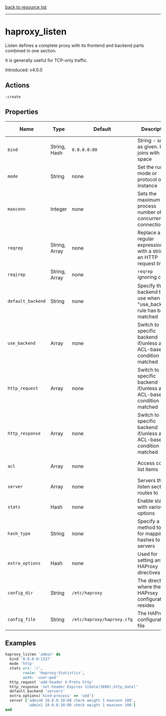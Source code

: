 [back to resource list](https://github.com/sous-chefs/haproxy#resources)

---

# haproxy_listen

Listen defines a complete proxy with its frontend and backend parts combined in one section.

It is generally useful for TCP-only traffic.

Introduced: v4.0.0

## Actions

`:create`

## Properties

| Name | Type |  Default | Description | Allowed Values
| -- | -- | -- | -- | -- |
| `bind` | String, Hash | `0.0.0.0:80` | String - sets as given. Hash joins with a space |
| `mode` | String | none | Set the running mode or protocol of the instance | `http`, `tcp`
| `maxconn` | Integer | none | Sets the maximum per-process number of concurrent connections |
| `reqrep` | String, Array | none | Replace a regular expression with a string in an HTTP request line |
| `reqirep` | String, Array | none | `reqrep` ignoring case |
| `default_backend` | String | none | Specify the backend to use when no "use_backend" rule has been matched |
| `use_backend` | Array | none | Switch to a specific backend if/unless an ACL-based condition is matched |
| `http_request` | Array | none | Switch to a specific backend if/unless an ACL-based condition is matched |
| `http_response` | Array | none | Switch to a specific backend if/unless an ACL-based condition is matched |
| `acl` | Array | none | Access control list items | Allowed HAProxy acl values
| `server` | Array | none | Servers the listen section routes to |
| `stats` | Hash | none | Enable stats with various options |
| `hash_type` |  String | none | Specify a method to use for mapping hashes to servers | `consistent`, `map-based`
| `extra_options` |  Hash | none | Used for setting any HAProxy directives |
| `config_dir` |  String | `/etc/haproxy` | The directory where the HAProxy configuration resides | Valid directory
| `config_file` |  String | `/etc/haproxy/haproxy.cfg` | The HAProxy configuration file | Valid file name

## Examples

```ruby
haproxy_listen 'admin' do
  bind '0.0.0.0:1337'
  mode 'http'
  stats uri: '/',
        realm: 'Haproxy-Statistics',
        auth: 'user:pwd'
  http_request 'add-header X-Proto http'
  http_response 'set-header Expires %[date(3600),http_date]'
  default_backend 'servers'
  extra_options('bind-process' => 'odd')
  server ['admin0 10.0.0.10:80 check weight 1 maxconn 100',
          'admin1 10.0.0.10:80 check weight 1 maxconn 100']
end
```
